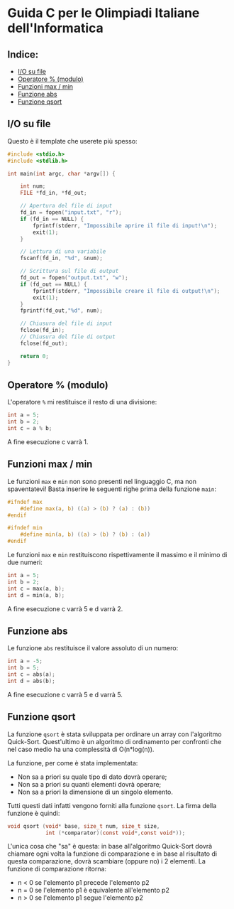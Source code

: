 # Guida C per le Olimpiadi Italiane dell'Informatica

## Indice:
* [I/O su file](#I/O-su-file)
* [Operatore % (modulo)](#operatore-%-(modulo))
* [Funzioni max / min](#funzioni-max/min)
* [Funzione abs](#funzione-abs)
* [Funzione qsort](#funzione-qsort)

## I/O su file
Questo è il template che userete più spesso:

```c
#include <stdio.h>
#include <stdlib.h>

int main(int argc, char *argv[]) {

    int num;
    FILE *fd_in, *fd_out;

    // Apertura del file di input
    fd_in = fopen("input.txt", "r");
    if (fd_in == NULL) {
        fprintf(stderr, "Impossibile aprire il file di input!\n");
        exit(1);
    }

    // Lettura di una variabile
    fscanf(fd_in, "%d", &num);

    // Scrittura sul file di output
    fd_out = fopen("output.txt", "w");
    if (fd_out == NULL) {
        fprintf(stderr, "Impossibile creare il file di output!\n");
        exit(1);
    }
    fprintf(fd_out,"%d", num);

    // Chiusura del file di input
    fclose(fd_in);
    // Chiusura del file di output
    fclose(fd_out);

    return 0;
}
```

## Operatore % (modulo)
L'operatore ```%``` mi restituisce il resto di una divisione:
```c
int a = 5;
int b = 2;
int c = a % b;
```
A fine esecuzione c varrà 1.

## Funzioni max / min
Le funzioni ```max``` e ```min``` non sono presenti nel linguaggio C, ma non spaventatevi! Basta inserire le seguenti righe
prima della funzione ```main```:
```c
#ifndef max
    #define max(a, b) ((a) > (b) ? (a) : (b))
#endif

#ifndef min
    #define min(a, b) ((a) > (b) ? (b) : (a))
#endif
```
Le funzioni ```max``` e ```min``` restituiscono rispettivamente il massimo e il minimo di due numeri:
```c
int a = 5;
int b = 2;
int c = max(a, b);
int d = min(a, b);
```
A fine esecuzione c varrà 5 e d varrà 2.

## Funzione abs
Le funzione ```abs``` restituisce il valore assoluto di un numero:
```c
int a = -5;
int b = 5;
int c = abs(a); 
int d = abs(b); 
```
A fine esecuzione c varrà 5 e d varrà 5.

## Funzione qsort
La funzione ```qsort``` è stata sviluppata per ordinare un array con l'algoritmo Quick-Sort. Quest'ultimo è un algoritmo di ordinamento per confronti che nel caso medio ha una complessità di O(n*log(n)). 

La funzione, per come è stata implementata:
* Non sa a priori su quale tipo di dato dovrà operare;
* Non sa a priori su quanti elementi dovrà operare;
* Non sa a priori la dimensione di un singolo elemento.

Tutti questi dati infatti vengono forniti alla funzione ```qsort```. La firma della funzione è quindi:
```c
void qsort (void* base, size_t num, size_t size,  
            int (*comparator)(const void*,const void*));
 ```

L'unica cosa che "sa" è questa: in base all'algoritmo Quick-Sort dovrà chiamare ogni volta la funzione di comparazione e in base al risultato di questa comparazione, dovrà scambiare (oppure no) i 2 elementi. La funzione di comparazione ritorna:
* n < 0 se l'elemento p1 precede l'elemento p2
* n = 0 se l'elemento p1 è equivalente all'elemento p2
* n > 0 se l'elemento p1 segue l'elemento p2
